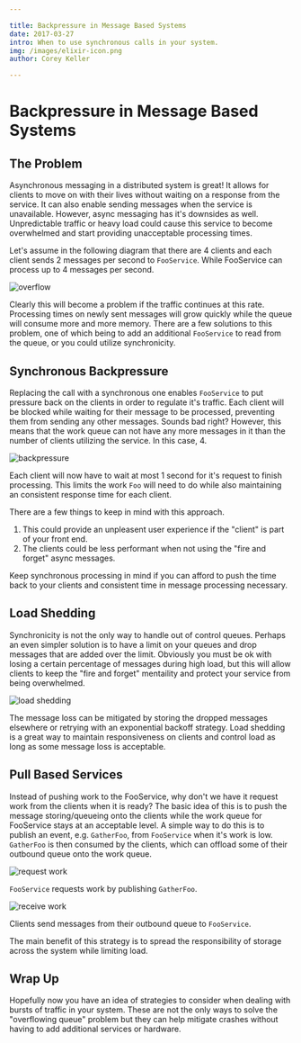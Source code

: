 ```yaml
---

title: Backpressure in Message Based Systems
date: 2017-03-27
intro: When to use synchronous calls in your system.
img: /images/elixir-icon.png
author: Corey Keller

---
```

# Backpressure in Message Based Systems

## The Problem

Asynchronous messaging in a distributed system is great! It allows for clients to move on with their lives without waiting on a response from the service. It can also enable sending messages when the service is unavailable. However, async messaging has it's downsides as well. Unpredictable traffic or heavy load could cause this service to become overwhelmed and start providing unacceptable processing times.

Let's assume in the following diagram that there are 4 clients and each client sends 2 messages per second to `FooService`. While FooService can process up to 4 messages per second.

![overflow](/images/cm-blog/diag_1.png)

Clearly this will become a problem if the traffic continues at this rate. Processing times on newly sent messages will grow quickly while the queue will consume more and more memory. There are a few solutions to this problem, one of which being to add an additional `FooService` to read from the queue, or you could utilize synchronicity.

## Synchronous Backpressure

Replacing the call with a synchronous one enables `FooService` to put pressure back on the clients in order to regulate it's traffic. Each client will be blocked while waiting for their message to be processed, preventing them from sending any other messages. Sounds bad right? However, this means that the work queue can not have any more messages in it than the number of clients utilizing the service. In this case, 4.

![backpressure](/images/cm-blog/diag_2.png)

Each client will now have to wait at most 1 second for it's request to finish processing. This limits the work `Foo` will need to do while also maintaining an consistent response time for each client.

There are a few things to keep in mind with this approach. 
1. This could provide an unpleasent user experience if the "client" is part of your front end.
2. The clients could be less performant when not using the "fire and forget" async messages.

Keep synchronous processing in mind if you can afford to push the time back to your clients and consistent time in message processing necessary.

## Load Shedding

Synchronicity is not the only way to handle out of control queues. Perhaps an even simpler solution is to have a limit on your queues and drop messages that are added over the limit. Obviously you must be ok with losing a certain percentage of messages during high load, but this will allow clients to keep the "fire and forget" mentaility and protect your service from
being overwhelmed.

![load shedding](/images/cm-blog/diag_3.png)

The message loss can be mitigated by storing the dropped messages elsewhere or retrying with an exponential backoff strategy. Load shedding is a great way to maintain responsiveness on clients and control load as long as some message loss is acceptable.

## Pull Based Services

Instead of pushing work to the FooService, why don't we have it request work from the clients when it is ready? The basic idea of this is to push the message storing/queueing onto the clients
while the work queue for FooService stays at an acceptable level. A simple way to do this is to publish an event, e.g. `GatherFoo`, from `FooService` when it's work is low. `GatherFoo` is then consumed by the clients, which can offload some of their outbound queue onto the work queue.

![request work](/images/cm-blog/diag_4.png)

`FooService` requests work by publishing `GatherFoo`.

![receive work](/images/cm-blog/diag_5.png)

Clients send messages from their outbound queue to `FooService`.

The main benefit of this strategy is to spread the responsibility of storage across the system while limiting load. 

## Wrap Up

Hopefully now you have an idea of strategies to consider when dealing with bursts of traffic in your system. These are not the only ways to solve the "overflowing queue" problem but they can help mitigate crashes without having to add additional services or hardware.
